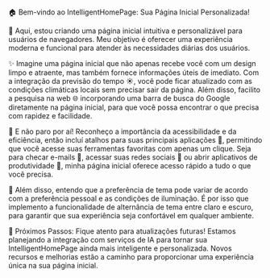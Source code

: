 🏠 Bem-vindo ao IntelligentHomePage: Sua Página Inicial Personalizada!

🚀 Aqui, estou criando uma página inicial intuitiva e personalizável para usuários de navegadores. Meu objetivo é oferecer uma experiência moderna e funcional para atender às necessidades diárias dos usuários.

✨ Imagine uma página inicial que não apenas recebe você com um design limpo e atraente, mas também fornece informações úteis de imediato. Com a integração da previsão do tempo ☀️, você pode ficar atualizado com as condições climáticas locais sem precisar sair da página. Além disso, facilito a pesquisa na web 🌐 incorporando uma barra de busca do Google diretamente na página inicial, para que você possa encontrar o que precisa com rapidez e facilidade.

🚀 E não paro por aí! Reconheço a importância da acessibilidade e da eficiência, então incluí atalhos para suas principais aplicações 📱, permitindo que você acesse suas ferramentas favoritas com apenas um clique. Seja para checar e-mails 📧, acessar suas redes sociais 📲 ou abrir aplicativos de produtividade 💼, minha página inicial oferece acesso rápido a tudo o que você precisa.

🌙 Além disso, entendo que a preferência de tema pode variar de acordo com a preferência pessoal e as condições de iluminação. É por isso que implemento a funcionalidade de alternância de tema entre claro e escuro, para garantir que sua experiência seja confortável em qualquer ambiente.

🤖 Próximos Passos:
Fique atento para atualizações futuras! Estamos planejando a integração com serviços de IA para tornar sua IntelligentHomePage ainda mais inteligente e personalizada. Novos recursos e melhorias estão a caminho para proporcionar uma experiência única na sua página inicial.
